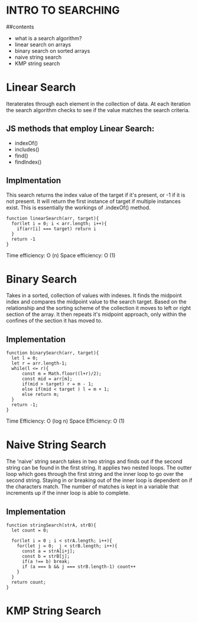 # INTRO TO SEARCHING
##contents
- what is a search algorithm?
- linear search on arrays
- binary search on sorted arrays
- naive string search
- KMP string search


# Linear Search
Iteraterates through each element in the collection of data. At each iteration the search algorithm checks to see if the value matches the search criteria.

## JS methods that employ Linear Search:
- indexOf()
- includes()
- find()
- findIndex()

## Implmentation
This search returns the index value of the target if it's present, or -1 if it is not present. It will return the first instance of target if multiple instances exist. This is essentially the workings of .indexOf() method.

```
function linearSearch(arr, target){
  for(let i = 0; i < arr.length; i++){
    if(arr[i] === target) return i
  }
  return -1
}
```
Time efficiency: O (n)
Space efficiency: O (1)

# Binary Search
Takes in a sorted, collection of values with indexes. It finds the midpoint index and compares the midpoint value to the search target. Based on the relationship and the sorting scheme of the collection it moves to left or right section of the array. It then repeats it's midpoint approach, only within the confines of the section it has moved to.

## Implementation
```
function binarySearch(arr, target){
  let l = 0;
  let r = arr.length-1;
  while(l <= r){
      const m = Math.floor((l+r)/2);
      const mid = arr[m];
      if(mid > target) r = m - 1;
      else if(mid < target ) l = m + 1;
      else return m;
  }
  return -1;
}
```

Time Efficiency: O (log n)
Space Efficiency: O (1)

# Naive String Search
The 'naive' string search takes in two strings and finds out if the second string can be found in the first string. It applies two nested loops. The outter loop which goes through the first string and the inner loop to go over the second string. Staying in or breaking out of the inner loop is dependent on if the characters match. The number of matches is kept in a variable that increments up if the inner loop is able to complete.

## Implementation
```
function stringSearch(strA, strB){
  let count = 0;

  for(let i = 0 ; i < strA.length; i++){
    for(let j = 0;  j < strB.length; i++){
      const a = strA[i+j];
      const b = strB[j];
      if(a !== b) break;
      if (a === b && j === strB.length-1) count++
    }
  }
  return count;
}
```

# KMP String Search
